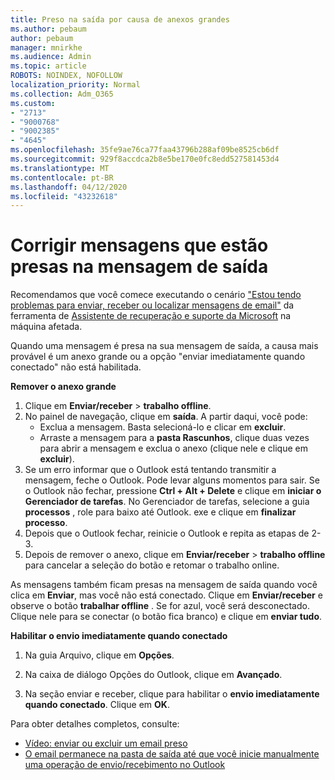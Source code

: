 ```yaml
---
title: Preso na saída por causa de anexos grandes
ms.author: pebaum
author: pebaum
manager: mnirkhe
ms.audience: Admin
ms.topic: article
ROBOTS: NOINDEX, NOFOLLOW
localization_priority: Normal
ms.collection: Adm_O365
ms.custom:
- "2713"
- "9000768"
- "9002385"
- "4645"
ms.openlocfilehash: 35fe9ae76ca77faa43796b288af09be8525cb6df
ms.sourcegitcommit: 929f8accdca2b8e5be170e0fc8edd527581453d4
ms.translationtype: MT
ms.contentlocale: pt-BR
ms.lasthandoff: 04/12/2020
ms.locfileid: "43232618"
---
```

# <a name="fix-messages-that-are-stuck-in-the-outbox"></a>Corrigir mensagens que estão presas na mensagem de saída

Recomendamos que você comece executando o cenário ["Estou tendo problemas para enviar, receber ou localizar mensagens de email"](https://aka.ms/SaRA-OutlookSendReceive) da ferramenta de [Assistente de recuperação e suporte da Microsoft](https://diagnostics.office.com/#/) na máquina afetada.

Quando uma mensagem é presa na sua mensagem de saída, a causa mais provável é um anexo grande ou a opção "enviar imediatamente quando conectado" não está habilitada.

**Remover o anexo grande**

1. Clique em **Enviar/receber** > **trabalho offline**. 
2. No painel de navegação, clique em **saída**. A partir daqui, você pode: 
    - Exclua a mensagem. Basta selecioná-lo e clicar em **excluir**.
    - Arraste a mensagem para a **pasta Rascunhos**, clique duas vezes para abrir a mensagem e exclua o anexo (clique nele e clique em **excluir**).
3. Se um erro informar que o Outlook está tentando transmitir a mensagem, feche o Outlook. Pode levar alguns momentos para sair. Se o Outlook não fechar, pressione **Ctrl + Alt + Delete** e clique em **iniciar o Gerenciador de tarefas**. No Gerenciador de tarefas, selecione a guia **processos** , role para baixo até Outlook. exe e clique em **finalizar processo**.
4. Depois que o Outlook fechar, reinicie o Outlook e repita as etapas de 2-3. 
5. Depois de remover o anexo, clique em **Enviar/receber** > **trabalho offline** para cancelar a seleção do botão e retomar o trabalho online. 

As mensagens também ficam presas na mensagem de saída quando você clica em **Enviar**, mas você não está conectado. Clique em **Enviar/receber** e observe o botão **trabalhar offline** . Se for azul, você será desconectado. Clique nele para se conectar (o botão fica branco) e clique em **enviar tudo**.
 
**Habilitar o envio imediatamente quando conectado**
 
1. Na guia Arquivo, clique em **Opções**.

2. Na caixa de diálogo Opções do Outlook, clique em **Avançado**.

3. Na seção enviar e receber, clique para habilitar o **envio imediatamente quando conectado**. Clique em **OK**.
 
Para obter detalhes completos, consulte:
- [Vídeo: enviar ou excluir um email preso](https://support.office.com/article/Video-Send-or-delete-an-email-stuck-in-your-outbox-26d5d34a-4e5f-444a-a9e8-44db04a94dec) 
- [O email permanece na pasta de saída até que você inicie manualmente uma operação de envio/recebimento no Outlook](https://support.microsoft.com/help/2797572/email-stays-in-the-outbox-folder-until-you-manually-initiate-a-send-re)
